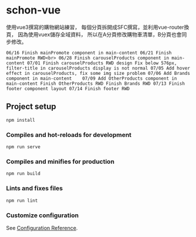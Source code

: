 # schon-vue

使用vue3撰寫的購物網站練習，
每個分頁拆開成SFC撰寫，並利用vue-router換頁，
因為使用vuex儲存全域資料，
所以在A分頁修改購物車清單，B分頁也會同步修改。

`
06/16 Finish mainPromote component in main-content
06/21 Finish mainPromote RWD<br>
06/28 Finish carouselProducts component in main-content
07/01 Finish carouselProducts RWD design
      Fix below 576px, filter-title in carouselProducts display is not normal
07/05 Add hover effect in carouselProducts, fix some img size problem
07/06 Add Brands component in main-content   
07/09 Add OtherProducts component in main-content
      Finish OtherProducts RWD
      Finish Brands RWD
07/13 Finish footer component layout
07/14 Finish footer RWD
`
## Project setup
```
npm install
```

### Compiles and hot-reloads for development
```
npm run serve
```

### Compiles and minifies for production
```
npm run build
```

### Lints and fixes files
```
npm run lint
```

### Customize configuration
See [Configuration Reference](https://cli.vuejs.org/config/).
